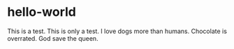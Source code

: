 # hello-world
This is a test. This is only a test.
I love dogs more than humans.
Chocolate is overrated.
God save the queen.
